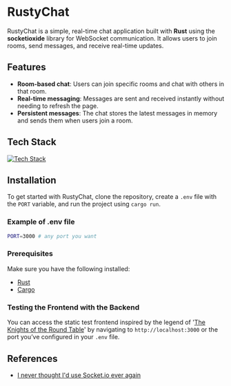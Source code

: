 # RustyChat

RustyChat is a simple, real-time chat application built with **Rust** using the **socketioxide** library for WebSocket communication. It allows users to join rooms, send messages, and receive real-time updates.

## Features

- **Room-based chat**: Users can join specific rooms and chat with others in that room.
- **Real-time messaging**: Messages are sent and received instantly without needing to refresh the page.
- **Persistent messages**: The chat stores the latest messages in memory and sends them when users join a room.

## Tech Stack

[![Tech Stack](https://skillicons.dev/icons?i=rust,html,css,js)](https://skillicons.dev)

## Installation

To get started with RustyChat, clone the repository, create a `.env` file with the `PORT` variable, and run the project using `cargo run`.

### Example of .env file
```bash
PORT=3000 # any port you want
```

### Prerequisites

Make sure you have the following installed:

- [Rust](https://www.rust-lang.org/tools/install)
- [Cargo](https://doc.rust-lang.org/cargo/getting-started/installation.html)

### Testing the Frontend with the Backend

You can access the static test frontend inspired by the legend of '[The Knights of the Round Table](https://en.wikipedia.org/wiki/Knights_of_the_Round_Table)' by navigating to `http://localhost:3000` or the port you’ve configured in your `.env` file.

## References

- [I never thought I'd use Socket.io ever again](https://www.youtube.com/watch?v=HEhhWL1oUTM)  
